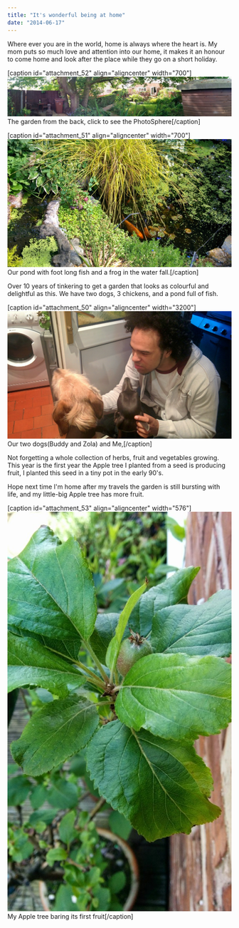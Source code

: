 ```yaml
---
title: "It's wonderful being at home"
date: "2014-06-17"
---
```


Where ever you are in the world, home is always where the heart is. My mom puts so much love and attention into our home, it makes it an honour to come home and look after the place while they go on a short holiday.

\[caption id="attachment\_52" align="aligncenter" width="700"\][![PANO_20140617_093453](images/PANO_20140617_093453-1024x181.jpg)](https://plus.google.com/+KyleWelsby/posts/aYkZcAfVCSK) The garden from the back, click to see the PhotoSphere\[/caption\]

\[caption id="attachment\_51" align="aligncenter" width="700"\]![Pond with Waterfall](images/IMG_20140617_093556-1024x583.jpg) Our pond with foot long fish and a frog in the water fall.\[/caption\]

Over 10 years of tinkering to get a garden that looks as colourful and delightful as this. We have two dogs, 3 chickens, and a pond full of fish.

\[caption id="attachment\_50" align="aligncenter" width="3200"\]![Kyle & Dogs](images/IMG_20140616_220747.jpg) Our two dogs(Buddy and Zola) and Me,\[/caption\]

Not forgetting a whole collection of herbs, fruit and vegetables growing. This year is the first year the Apple tree I planted from a seed is producing fruit, I planted this seed in a tiny pot in the early 90's.

Hope next time I'm home after my travels the garden is still bursting with life, and my little-big Apple tree has more fruit.

\[caption id="attachment\_53" align="aligncenter" width="576"\]![My Apple tree baring its first fruit](images/IMG_20140617_095753-576x1024.jpg) My Apple tree baring its first fruit\[/caption\]

